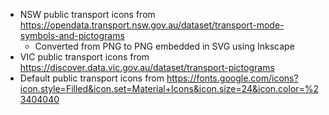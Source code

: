 - NSW public transport icons from https://opendata.transport.nsw.gov.au/dataset/transport-mode-symbols-and-pictograms
  - Converted from PNG to PNG embedded in SVG using Inkscape
- VIC public transport icons from https://discover.data.vic.gov.au/dataset/transport-pictograms
- Default public transport icons from https://fonts.google.com/icons?icon.style=Filled&icon.set=Material+Icons&icon.size=24&icon.color=%23404040
